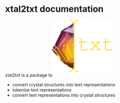 # xtal2txt documentation

<div>
    <center>
        <img src='static/xtal2txt-logo.png', width=40%>
    </center>
</div>
xtal2txt is a package to 

- convert crystal structures into text representations
- tokenize text representations 
- convert text representations into crystal structures